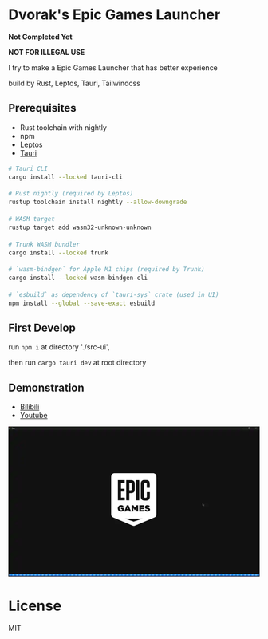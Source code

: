 # Dvorak's Epic Games Launcher

**Not Completed Yet**

**NOT FOR ILLEGAL USE**

I try to make a Epic Games Launcher that has better experience

build by Rust, Leptos, Tauri, Tailwindcss

## Prerequisites

- Rust toolchain with nightly
- npm
- [Leptos](https://leptos.dev/)
- [Tauri](https://tauri.app/)

```bash
# Tauri CLI
cargo install --locked tauri-cli

# Rust nightly (required by Leptos)
rustup toolchain install nightly --allow-downgrade

# WASM target
rustup target add wasm32-unknown-unknown

# Trunk WASM bundler
cargo install --locked trunk

# `wasm-bindgen` for Apple M1 chips (required by Trunk)
cargo install --locked wasm-bindgen-cli

# `esbuild` as dependency of `tauri-sys` crate (used in UI)
npm install --global --save-exact esbuild
```

## First Develop

run `npm i` at directory './src-ui',

then run `cargo tauri dev` at root directory

## Demonstration

- [Bilibili](https://www.bilibili.com/video/BV1pr421t7kA)
- [Youtube](https://youtu.be/I7lbnTBLCnU)


![Demonstration](https://raw.githubusercontent.com/dvorakchen/dvorak-epic-games-launcher/main/docs/epic-games-launcher.webp)

# License

MIT

